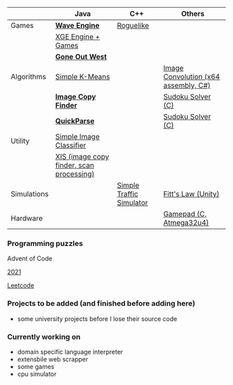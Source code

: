 
|             | Java                                                                             | C++                                                                                | Others                                                                          |
|-------------|----------------------------------------------------------------------------------|------------------------------------------------------------------------------------|---------------------------------------------------------------------------------|
| Games       | **[Wave Engine](https://github.com/kamil-sita/wave-engine)**                         | [Roguelike](https://github.com/kamil-sita/cpp-roguelike)                           |                                                                                 |
|             | [XGE Engine + Games](https://github.com/kamil-sita/xge-games-archive)            |                                                                                    |                                                                                 |
| | **[Gone Out West](https://github.com/kamil-sita/gone-out-west)** | | |
| Algorithms  | [Simple K-Means](https://github.com/kamil-sita/simple_kmeans)                    |                                                                                    | [Image Convolution (x64 assembly, C#)](https://github.com/kamil-sita/asm-convolution) |
| | **[Image Copy Finder](https://github.com/kamil-sita/image-copy-finder)** | | [Sudoku Solver (C)](https://github.com/kamil-sita/sudoku-solver-c) |
| | **[QuickParse](https://github.com/kamil-sita/QuickParse)** | | [Sudoku Solver (C)](https://github.com/kamil-sita/sudoku-solver-c) |
| Utility     | [Simple Image Classifier](https://github.com/kamil-sita/simple-image-classifier) |                                                                                    |                                                                                 |
|             | [XIS (image copy finder, scan processing)](https://github.com/kamil-sita/XIS)    |                                                                                    |                                                                                 |
| Simulations |                                                                                  | [Simple Traffic Simulator](https://github.com/kamil-sita/simple-traffic-simulator) | [Fitt's Law (Unity)](https://github.com/kamil-sita/pwsgu)                       |
| Hardware | | | [Gamepad (C, Atmega32u4)](https://github.com/kamil-sita/atmega32u4-gamepad) |


### Programming puzzles

Advent of Code

[2021](https://github.com/kamil-sita/advent-of-code-2021)

[Leetcode](https://github.com/kamil-sita/leetcode)

### Projects to be added (and finished before adding here)

* some university projects before I lose their source code

### Currently working on

* domain specific language interpreter
* extensbile web scrapper
* some games
* cpu simulator

